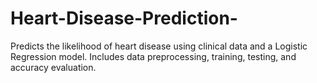 # Heart-Disease-Prediction-
Predicts the likelihood of heart disease using clinical data and a Logistic Regression model. Includes data preprocessing, training, testing, and accuracy evaluation. 
